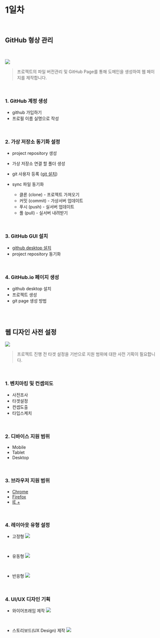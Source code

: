 # 1일차

<br>

## GitHub 형상 관리

<br>

![](https://boostlog-public.s3.us-west-1.amazonaws.com/articles/5ac49c4c5948f700959c9b9a/github-718x266-1522834288644.png)
> 프로젝트의 파일 버전관리 및 GitHub Page를 통해 도메인을 생성하여 웹 페이지를 제작합니다.

<br>

### 1. GitHub 계정 생성
- github 가입하기
- 프로필 이름 실명으로 작성

<br>

### 2. 가상 저장소 동기화 설정
- project repository 생성
- 가상 저장소 연결 할 폴더 생성
- git 사용자 등록 ([git 설치](https://coding-factory.tistory.com/245))
- sync 파일 동기화

  - 클론 (clone) - 프로젝트 가져오기
  - 커밋 (commit) - 가상서버 업데이트
  - 푸시 (push) - 실서버 업데이트
  - 풀 (pull) - 실서버 내려받기

<br>

### 3. GitHub GUI 설치
- [github desktop 설치](https://desktop.github.com/)
- project repository 동기화

<br>

### 4. GitHub.io 페이지 생성
- github desktop 설치
- 프로젝트 생성
- git page 생성 방법

<br>
<br>

## 웹 디자인 사전 설정
![](https://seo-r.jp/wp-content/uploads/services-web-design-380x380.png)
> 프로젝트 진행 전 타겟 설정을 기반으로 지원 범위에 대한 사전 기획이 필요합니다.

<br>

### 1. 벤치마킹 및 컨셉의도
- 사전조사
- 타겟설정
- 컨셉도출
- 타입스케치

<br>

### 2. 디바이스 지원 범위
- Mobile
- Tablet
- Desktop

<br>

### 3. 브라우저 지원 범위
- [Chrome](https://www.google.com/intl/ko_ALL/chrome/)
- [Firefox](https://www.mozilla.org/ko/firefox/new/)
- [IE +](https://support.microsoft.com/ko-kr/help/17621/internet-explorer-downloads)

<br>

### 4. 레이아웃 유형 설정
- 고정형
![](https://www.markupbox.com/blog/wp-content/uploads/2015/10/fixed_website_layout.jpg)

<br>

- 유동형
![](https://www.markupbox.com/blog/wp-content/uploads/2015/10/fluid_website_layout.jpg)

<br>

- 반응형
![](https://www.markupbox.com/blog/wp-content/uploads/2015/10/adaptive_website_layout.jpg)

<br>

### 4. UI/UX 디자인 기획
- 와이어프래임 제작
![](https://cdn.tutsplus.com/webdesign/uploads/legacy/tuts/341_wf/wireframe-bare-webwise.png)

<br>

- 스토리보드(UX Design) 제작
![](https://cdn.tutsplus.com/webdesign/uploads/legacy/tuts/341_wf/webwise-home-wireframe.png)
